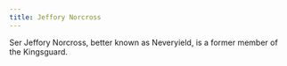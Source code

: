 ```yaml
---
title: Jeffory Norcross
---
```


Ser Jeffory Norcross, better known as Neveryield, is a former member of the Kingsguard. 



